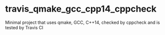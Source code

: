 # travis_qmake_gcc_cpp14_cppcheck
Minimal project that uses qmake, GCC, C++14, checked by cppcheck and is tested by Travis CI
